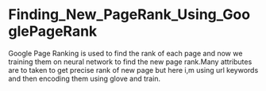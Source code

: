 # Finding_New_PageRank_Using_GooglePageRank
Google Page Ranking is used to find the rank of each page and now we training them on neural network to find the new  page rank.Many attributes are to taken to get  precise rank of new page but here i,m using url keywords and then  encoding them using glove and train.
